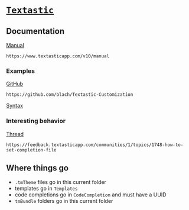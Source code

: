 # [`Textastic`](https://github.com/jimmy-zhening-luo/Textastic)

## Documentation
[Manual](https://www.textasticapp.com/v10/manual)

```
https://www.textasticapp.com/v10/manual
```

### Examples
[GitHub](https://github.com/blach/Textastic-Customization)

```
https://github.com/blach/Textastic-Customization
```

[Syntax](https://macromates.com/manual/en/snippets)

### Interesting behavior
[Thread](https://feedback.textasticapp.com/communities/1/topics/1748-how-to-set-completion-file)

```
https://feedback.textasticapp.com/communities/1/topics/1748-how-to-set-completion-file
```

## Where things go

- `.tmTheme` files go in this current folder
- templates go in `Templates`
- code completions go in `CodeCompletion` and must have a UUID
- `tmBundle` folders go in this current folder
